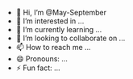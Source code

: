 - 👋 Hi, I’m @May-September
- 👀 I’m interested in ...
- 🌱 I’m currently learning ...
- 💞️ I’m looking to collaborate on ...
- 📫 How to reach me ...
- 😄 Pronouns: ...
- ⚡ Fun fact: ...

<!---
May-September/May-September is a ✨ special ✨ repository because its `README.md` (this file) appears on your GitHub profile.
You can click the Preview link to take a look at your changes.
--->
